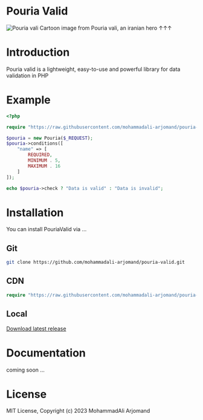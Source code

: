 # Pouria Valid
![Pouria vali](https://s29.picofile.com/file/8466457818/poura_valid.jpg)
Cartoon image from Pouria vali, an iranian hero &uarr;&uarr;&uarr;

# Introduction
Pouria valid is a lightweight, easy-to-use and powerful library for data validation in PHP

# Example
```php
<?php

require "https://raw.githubusercontent.com/mohammadali-arjomand/pouria-valid/main/pouria.php";

$pouria = new Pouria($_REQUEST);
$pouria->conditions([
    "name" => [
        REQUIRED,
        MINIMUM . 5,
        MAXIMUM . 16
    ]
]);

echo $pouria->check ? "Data is valid" : "Data is invalid";
```

# Installation
You can install PouriaValid via ...
## Git
```bash
git clone https://github.com/mohammadali-arjomand/pouria-valid.git
```
## CDN
```php
require "https://raw.githubusercontent.com/mohammadali-arjomand/pouria-valid/main/pouria.php";
```
## Local
[Download latest release](https://github.com/mohammadali-arjomand/pouria-valid/archive/refs/tags/v1.0.0.zip)

# Documentation
coming soon ...

# License
MIT License, Copyright (c) 2023 MohammadAli Arjomand
